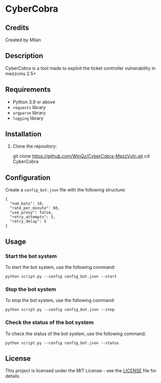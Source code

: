 # CyberCobra

## Credits

Created by Milan

## Description

CyberCobra is a tool made to exploit the ticket controller vulnerability in mezzcms 2.5+

## Requirements

- Python 3.9 or above
- `requests` library
- `argparse` library
- `logging` library

## Installation

1. Clone the repository:

    git clone https://github.com/WinQz/CyberCobra-MezzVuln.git
    cd CyberCobra

## Configuration

Create a `config_bot.json` file with the following structure:

    {
      "num_bots": 10,
      "rate_per_minute": 60,
      "use_proxy": false,
      "retry_attempts": 3,
      "retry_delay": 5
    }

## Usage

### Start the bot system

To start the bot system, use the following command:

    python script.py --config config_bot.json --start

### Stop the bot system

To stop the bot system, use the following command:

    python script.py --config config_bot.json --stop
    

### Check the status of the bot system

To check the status of the bot system, use the following command:

    python script.py --config config_bot.json --status

## License

This project is licensed under the MIT License - see the [LICENSE](LICENSE) file for details.
